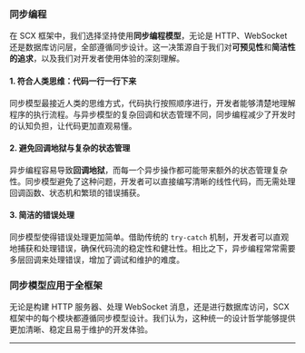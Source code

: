 ### **同步编程**

在 SCX 框架中，我们选择坚持使用**同步编程模型**，无论是 HTTP、WebSocket 还是数据库访问层，全部遵循同步设计。这一决策源自于我们对**可预见性**和**简洁性的追求**，以及我们对开发者使用体验的深刻理解。

#### **1. 符合人类思维：代码一行一行下来**

同步模型最接近人类的思维方式，代码执行按照顺序进行，开发者能够清楚地理解程序的执行流程。与异步模型的复杂回调和状态管理不同，同步编程减少了开发时的认知负担，让代码更加直观易懂。

#### **2. 避免回调地狱与复杂的状态管理**

异步编程容易导致**回调地狱**，而每一个异步操作都可能带来额外的状态管理复杂性。同步模型避免了这种问题，开发者可以直接编写清晰的线性代码，而无需处理回调函数、状态机和繁琐的错误捕获。

#### **3. 简洁的错误处理**

同步模型使得错误处理更加简单。借助传统的 `try-catch` 机制，开发者可以直观地捕获和处理错误，确保代码流的稳定性和健壮性。相比之下，异步编程常常需要多层回调来处理错误，增加了调试和维护的难度。

### **同步模型应用于全框架**

无论是构建 HTTP 服务器、处理 WebSocket 消息，还是进行数据库访问，SCX 框架中的每个模块都遵循同步模型设计。我们认为，这种统一的设计哲学能够提供更加清晰、稳定且易于维护的开发体验。

---
